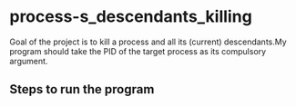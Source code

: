 # process-s_descendants_killing
Goal of the project is to kill a process and all its (current) descendants.My program should take the PID of the target process as its compulsory argument.
## Steps to run the program 
